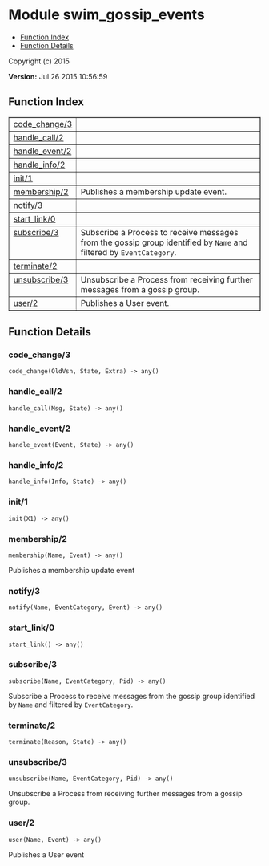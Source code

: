 

# Module swim_gossip_events #
* [Function Index](#index)
* [Function Details](#functions)

Copyright (c) 2015

__Version:__ Jul 26 2015 10:56:59

<a name="index"></a>

## Function Index ##


<table width="100%" border="1" cellspacing="0" cellpadding="2" summary="function index"><tr><td valign="top"><a href="#code_change-3">code_change/3</a></td><td></td></tr><tr><td valign="top"><a href="#handle_call-2">handle_call/2</a></td><td></td></tr><tr><td valign="top"><a href="#handle_event-2">handle_event/2</a></td><td></td></tr><tr><td valign="top"><a href="#handle_info-2">handle_info/2</a></td><td></td></tr><tr><td valign="top"><a href="#init-1">init/1</a></td><td></td></tr><tr><td valign="top"><a href="#membership-2">membership/2</a></td><td>Publishes a membership update event.</td></tr><tr><td valign="top"><a href="#notify-3">notify/3</a></td><td></td></tr><tr><td valign="top"><a href="#start_link-0">start_link/0</a></td><td></td></tr><tr><td valign="top"><a href="#subscribe-3">subscribe/3</a></td><td>Subscribe a Process to receive messages from the gossip group identified
by <code>Name</code> and filtered by <code>EventCategory</code>.</td></tr><tr><td valign="top"><a href="#terminate-2">terminate/2</a></td><td></td></tr><tr><td valign="top"><a href="#unsubscribe-3">unsubscribe/3</a></td><td>Unsubscribe a Process from receiving further messages from a gossip group.</td></tr><tr><td valign="top"><a href="#user-2">user/2</a></td><td>Publishes a User event.</td></tr></table>


<a name="functions"></a>

## Function Details ##

<a name="code_change-3"></a>

### code_change/3 ###

`code_change(OldVsn, State, Extra) -> any()`

<a name="handle_call-2"></a>

### handle_call/2 ###

`handle_call(Msg, State) -> any()`

<a name="handle_event-2"></a>

### handle_event/2 ###

`handle_event(Event, State) -> any()`

<a name="handle_info-2"></a>

### handle_info/2 ###

`handle_info(Info, State) -> any()`

<a name="init-1"></a>

### init/1 ###

`init(X1) -> any()`

<a name="membership-2"></a>

### membership/2 ###

`membership(Name, Event) -> any()`

Publishes a membership update event

<a name="notify-3"></a>

### notify/3 ###

`notify(Name, EventCategory, Event) -> any()`

<a name="start_link-0"></a>

### start_link/0 ###

`start_link() -> any()`

<a name="subscribe-3"></a>

### subscribe/3 ###

`subscribe(Name, EventCategory, Pid) -> any()`

Subscribe a Process to receive messages from the gossip group identified
by `Name` and filtered by `EventCategory`.

<a name="terminate-2"></a>

### terminate/2 ###

`terminate(Reason, State) -> any()`

<a name="unsubscribe-3"></a>

### unsubscribe/3 ###

`unsubscribe(Name, EventCategory, Pid) -> any()`

Unsubscribe a Process from receiving further messages from a gossip group.

<a name="user-2"></a>

### user/2 ###

`user(Name, Event) -> any()`

Publishes a User event

